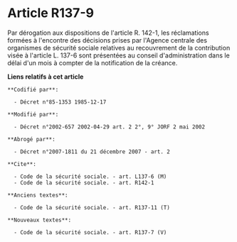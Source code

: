 # Article R137-9

Par dérogation aux dispositions de l'article R. 142-1, les réclamations formées à l'encontre des décisions prises par
l'Agence centrale des organismes de sécurité sociale relatives au recouvrement de la contribution visée à l'article L. 137-6
sont présentées au conseil d'administration dans le délai d'un mois à compter de la notification de la créance.

**Liens relatifs à cet article**

	**Codifié par**:

	  - Décret n°85-1353 1985-12-17

	**Modifié par**:

	  - Décret n°2002-657 2002-04-29 art. 2 2°, 9° JORF 2 mai 2002

	**Abrogé par**:

	  - Décret n°2007-1811 du 21 décembre 2007 - art. 2

	**Cite**:

	  - Code de la sécurité sociale. - art. L137-6 (M)
	  - Code de la sécurité sociale. - art. R142-1

	**Anciens textes**:

	  - Code de la sécurité sociale. - art. R137-11 (T)

	**Nouveaux textes**:

	  - Code de la sécurité sociale. - art. R137-7 (V)
